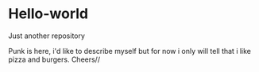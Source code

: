 # Hello-world
Just another repository

Punk is here, i'd like to describe myself but for now i only will tell that i like pizza and burgers. Cheers//
